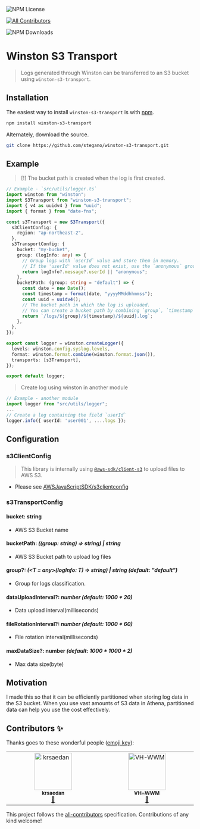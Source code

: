 ![NPM License](https://img.shields.io/npm/l/winston-s3-transport)
<!-- ALL-CONTRIBUTORS-BADGE:START - Do not remove or modify this section -->
[![All Contributors](https://img.shields.io/badge/all_contributors-2-orange.svg?style=flat-square)](#contributors-)
<!-- ALL-CONTRIBUTORS-BADGE:END -->
![NPM Downloads](https://img.shields.io/npm/dw/winston-s3-transport)

# Winston S3 Transport
> Logs generated through Winston can be transferred to an S3 bucket using `winston-s3-transport`.

## Installation

The easiest way to install `winston-s3-transport` is with [npm](https://www.npmjs.com/package/winston-s3-transport).

```bash
npm install winston-s3-transport
```

Alternately, download the source.

```bash
git clone https://github.com/stegano/winston-s3-transport.git
```

## Example
> [!] The bucket path is created when the log is first created.
```ts
// Example - `src/utils/logger.ts`
import winston from "winston";
import S3Transport from "winston-s3-transport";
import { v4 as uuidv4 } from "uuid";
import { format } from "date-fns";

const s3Transport = new S3Transport({
  s3ClientConfig: {
    region: "ap-northeast-2",
  },
  s3TransportConfig: {
    bucket: "my-bucket",
    group: (logInfo: any) => {
      // Group logs with `userId` value and store them in memory. 
      // If the 'userId' value does not exist, use the `anonymous` group.
      return logInfo?.message?.userId || "anonymous";
    },
    bucketPath: (group: string = "default") => {
      const date = new Date();
      const timestamp = format(date, "yyyyMMddhhmmss");
      const uuid = uuidv4();
      // The bucket path in which the log is uploaded. 
      // You can create a bucket path by combining `group`, `timestamp`, and `uuid` values.
      return `/logs/${group}/${timestamp}/${uuid}.log`;
    },
  },
});

export const logger = winston.createLogger({
  levels: winston.config.syslog.levels,
  format: winston.format.combine(winston.format.json()),
  transports: [s3Transport],
});

export default logger;
```

> Create log using winston in another module
```ts
// Example - another module
import logger from "src/utils/logger";
...
// Create a log containing the field `userId`
logger.info({ userId: 'user001', ....logs });
```


## Configuration
### s3ClientConfig
> This library is internally using [`@aws-sdk/client-s3`](https://www.npmjs.com/package/@aws-sdk/client-s3) to upload files to AWS S3.
  * Please see [AWSJavaScriptSDK/s3clientconfig](https://docs.aws.amazon.com/AWSJavaScriptSDK/v3/latest/clients/client-s3/interfaces/s3clientconfig.html)
### s3TransportConfig
#### bucket: string
  * AWS S3 Bucket name
#### bucketPath: _((group: string) => string) | string_
  * AWS S3 Bucket path to upload log files
#### group?: _(<T = any>(logInfo: T) => string) | string (default: "default")_
  * Group for logs classification.
#### dataUploadInterval?: _number (default: 1000 * 20)_
  * Data upload interval(milliseconds)
#### fileRotationInterval?: _number (default: 1000 * 60)_
  * File rotation interval(milliseconds)
#### maxDataSize?: number _(default: 1000 * 1000 * 2)_
  * Max data size(byte)


## Motivation
I made this so that it can be efficiently partitioned when storing log data in the S3 bucket. When you use vast amounts of S3 data in Athena, partitioned data can help you use the cost effectively.

## Contributors ✨

Thanks goes to these wonderful people ([emoji key](https://allcontributors.org/docs/en/emoji-key)):

<!-- ALL-CONTRIBUTORS-LIST:START - Do not remove or modify this section -->
<!-- prettier-ignore-start -->
<!-- markdownlint-disable -->
<table>
  <tbody>
    <tr>
      <td align="center" valign="top" width="14.28%"><a href="https://github.com/krsaedan"><img src="https://avatars.githubusercontent.com/u/77971873?v=4?s=100" width="100px;" alt="krsaedan"/><br /><sub><b>krsaedan</b></sub></a><br /><a href="https://github.com/stegano/winston-s3-transport/issues?q=author%3Akrsaedan" title="Bug reports">🐛</a></td>
      <td align="center" valign="top" width="14.28%"><a href="https://github.com/vh-wwm"><img src="https://avatars.githubusercontent.com/u/173472019?v=4?s=100" width="100px;" alt="VH-WWM"/><br /><sub><b>VH-WWM</b></sub></a><br /><a href="https://github.com/stegano/winston-s3-transport/issues?q=author%3Avh-wwm" title="Bug reports">🐛</a></td>
    </tr>
  </tbody>
</table>

<!-- markdownlint-restore -->
<!-- prettier-ignore-end -->

<!-- ALL-CONTRIBUTORS-LIST:END -->

This project follows the [all-contributors](https://github.com/all-contributors/all-contributors) specification. Contributions of any kind welcome!